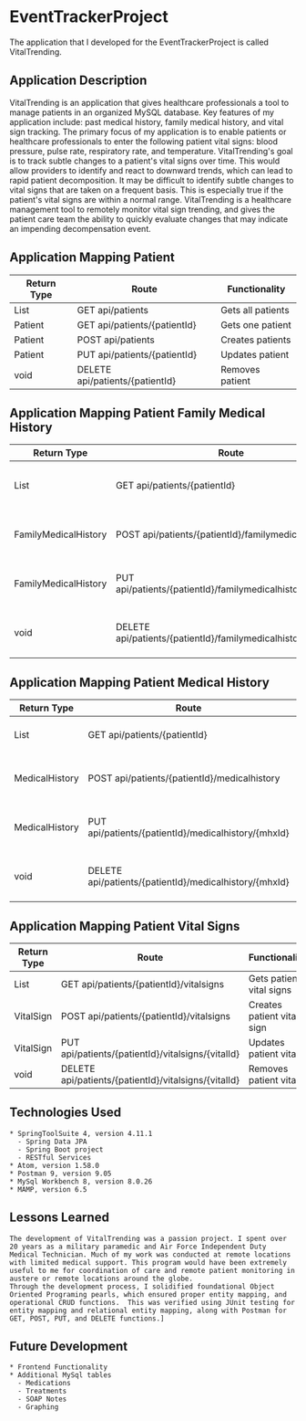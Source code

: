# EventTrackerProject
  The application that I developed for the EventTrackerProject is called VitalTrending.
## Application Description
  VitalTrending is an application that gives healthcare professionals a tool to manage patients in an organized MySQL database.  Key features of my application include: past medical history, family medical history, and vital sign tracking.
  The primary focus of my application is to enable patients or healthcare professionals to enter the following patient vital signs:  blood pressure, pulse rate, respiratory rate, and temperature. VitalTrending's goal is to track subtle changes to a patient's vital signs over time. This would allow providers to identify and react to downward trends, which can lead to rapid patient decomposition.
  It may be difficult to identify subtle changes to vital signs that are taken on a frequent basis. This is especially true if the patient's vital signs are within a normal range.
  VitalTrending is a healthcare management tool to remotely monitor vital sign trending, and gives the patient care team the ability to quickly evaluate changes that may indicate an impending decompensation event.    
## Application Mapping Patient
  Return Type   |             Route                   |    Functionality
  --------------|-------------------------------------|--------------------
  List<Patient> | GET api/patients                    | Gets all patients
  Patient       | GET api/patients/{patientId}        | Gets one patient
  Patient       | POST api/patients                   | Creates patients
  Patient       | PUT api/patients/{patientId}        | Updates patient
  void          | DELETE api/patients/{patientId}     | Removes patient

## Application Mapping Patient Family Medical History
  Return Type                |                               Route                           |  Functionality
  ---------------------------|---------------------------------------------------------------|----------------------------------------
  List<FamilyMedicalHistory> | GET api/patients/{patientId}                                  | Gets patient family medical history
  FamilyMedicalHistory       | POST api/patients/{patientId}/familymedicalhistory            | Creates patient family medical history
  FamilyMedicalHistory       | PUT api/patients/{patientId}/familymedicalhistory/{fmxhId}    | Updates patient family medical history
  void                       | DELETE api/patients/{patientId}/familymedicalhistory/{fmhxId} | Removes patient family medical history

## Application Mapping Patient Medical History

  Return Type           |                         Route                         |  Functionality
  ----------------------|-------------------------------------------------------|---------------------------------
  List<MedicalHistory>  | GET api/patients/{patientId}                          | Gets patient medical history
  MedicalHistory        | POST api/patients/{patientId}/medicalhistory          | Creates patient medical history
  MedicalHistory        | PUT api/patients/{patientId}/medicalhistory/{mhxId}   | Updates patient medical history
  void                  | DELETE api/patients/{patientId}/medicalhistory/{mhxId}| Removes patient medical history

## Application Mapping Patient Vital Signs

  Return Type     |                       Route                         |  Functionality
  ----------------|-----------------------------------------------------|----------------------------
  List<VitalSign> | GET api/patients/{patientId}/vitalsigns             | Gets patient vital signs
  VitalSign       | POST api/patients/{patientId}/vitalsigns            | Creates patient vital sign
  VitalSign       | PUT api/patients/{patientId}/vitalsigns/{vitalId}   | Updates patient vitals
  void            | DELETE api/patients/{patientId}/vitalsigns/{vitalId}| Removes patient vitals


## Technologies Used
    * SpringToolSuite 4, version 4.11.1
      - Spring Data JPA
      - Spring Boot project
      - RESTful Services
    * Atom, version 1.58.0
    * Postman 9, version 9.05
    * MySql Workbench 8, version 8.0.26
    * MAMP, version 6.5

## Lessons Learned
    The development of VitalTrending was a passion project. I spent over 20 years as a military paramedic and Air Force Independent Duty Medical Technician. Much of my work was conducted at remote locations with limited medical support. This program would have been extremely useful to me for coordination of care and remote patient monitoring in austere or remote locations around the globe.
    Through the development process, I solidified foundational Object Oriented Programing pearls, which ensured proper entity mapping, and operational CRUD functions.  This was verified using JUnit testing for entity mapping and relational entity mapping, along with Postman for GET, POST, PUT, and DELETE functions.]

## Future Development
    * Frontend Functionality
    * Additional MySql tables
      - Medications
      - Treatments
      - SOAP Notes
      - Graphing
